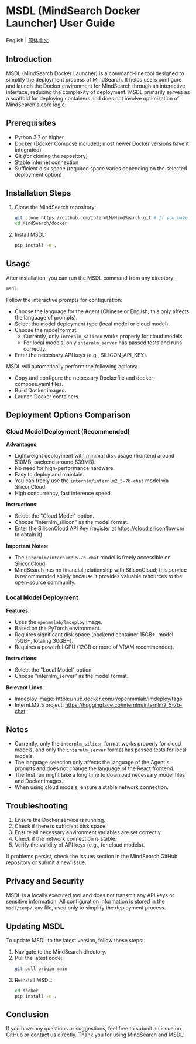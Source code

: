 # MSDL (MindSearch Docker Launcher) User Guide

English | [简体中文](README_zh-CN.md)

## Introduction

MSDL (MindSearch Docker Launcher) is a command-line tool designed to simplify the deployment process of MindSearch. It helps users configure and launch the Docker environment for MindSearch through an interactive interface, reducing the complexity of deployment. MSDL primarily serves as a scaffold for deploying containers and does not involve optimization of MindSearch's core logic.

## Prerequisites

- Python 3.7 or higher
- Docker (Docker Compose included; most newer Docker versions have it integrated)
- Git (for cloning the repository)
- Stable internet connection
- Sufficient disk space (required space varies depending on the selected deployment option)

## Installation Steps

1. Clone the MindSearch repository:
   ```bash
   git clone https://github.com/InternLM/MindSearch.git # If you have already cloned the repository, you can skip this step.
   cd MindSearch/docker
   ```

2. Install MSDL:
   ```bash
   pip install -e .
   ```

## Usage

After installation, you can run the MSDL command from any directory:

```bash
msdl
```

Follow the interactive prompts for configuration:
- Choose the language for the Agent (Chinese or English; this only affects the language of prompts).
- Select the model deployment type (local model or cloud model).
- Choose the model format:
  - Currently, only `internlm_silicon` works properly for cloud models.
  - For local models, only `internlm_server` has passed tests and runs correctly.
- Enter the necessary API keys (e.g., SILICON_API_KEY).

MSDL will automatically perform the following actions:
- Copy and configure the necessary Dockerfile and docker-compose.yaml files.
- Build Docker images.
- Launch Docker containers.

## Deployment Options Comparison

### Cloud Model Deployment (Recommended)

**Advantages**:
- Lightweight deployment with minimal disk usage (frontend around 510MB, backend around 839MB).
- No need for high-performance hardware.
- Easy to deploy and maintain.
- You can freely use the `internlm/internlm2_5-7b-chat` model via SiliconCloud.
- High concurrency, fast inference speed.

**Instructions**:
- Select the "Cloud Model" option.
- Choose "internlm_silicon" as the model format.
- Enter the SiliconCloud API Key (register at https://cloud.siliconflow.cn/ to obtain it).

**Important Notes**:
- The `internlm/internlm2_5-7b-chat` model is freely accessible on SiliconCloud.
- MindSearch has no financial relationship with SiliconCloud; this service is recommended solely because it provides valuable resources to the open-source community.

### Local Model Deployment

**Features**:
- Uses the `openmmlab/lmdeploy` image.
- Based on the PyTorch environment.
- Requires significant disk space (backend container 15GB+, model 15GB+, totaling 30GB+).
- Requires a powerful GPU (12GB or more of VRAM recommended).

**Instructions**:
- Select the "Local Model" option.
- Choose "internlm_server" as the model format.

**Relevant Links**:
- lmdeploy image: https://hub.docker.com/r/openmmlab/lmdeploy/tags
- InternLM2.5 project: https://huggingface.co/internlm/internlm2_5-7b-chat

## Notes

- Currently, only the `internlm_silicon` format works properly for cloud models, and only the `internlm_server` format has passed tests for local models.
- The language selection only affects the language of the Agent's prompts and does not change the language of the React frontend.
- The first run might take a long time to download necessary model files and Docker images.
- When using cloud models, ensure a stable network connection.

## Troubleshooting

1. Ensure the Docker service is running.
2. Check if there is sufficient disk space.
3. Ensure all necessary environment variables are set correctly.
4. Check if the network connection is stable.
5. Verify the validity of API keys (e.g., for cloud models).

If problems persist, check the Issues section in the MindSearch GitHub repository or submit a new issue.

## Privacy and Security

MSDL is a locally executed tool and does not transmit any API keys or sensitive information. All configuration information is stored in the `msdl/temp/.env` file, used only to simplify the deployment process.

## Updating MSDL

To update MSDL to the latest version, follow these steps:

1. Navigate to the MindSearch directory.
2. Pull the latest code:
   ```bash
   git pull origin main
   ```
3. Reinstall MSDL:
   ```bash
   cd docker
   pip install -e .
   ```

## Conclusion

If you have any questions or suggestions, feel free to submit an issue on GitHub or contact us directly. Thank you for using MindSearch and MSDL!